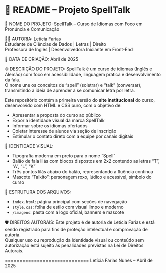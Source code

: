 📄 README – Projeto SpellTalk
=============================

🔮 NOME DO PROJETO:
SpellTalk – Curso de Idiomas com Foco em Pronúncia e Comunicação

👩‍💻 AUTORIA:
Letícia Farias  
Estudante de Ciências de Dados | Letras | Direito  
Professora de Inglês | Desenvolvedora Iniciante em Front-End

📅 DATA DE CRIAÇÃO:
Abril de 2025

🌐 DESCRIÇÃO DO PROJETO:
SpellTalk é um curso de idiomas (Inglês e Alemão) com foco em acessibilidade, linguagem prática e desenvolvimento da fala.  
O nome une os conceitos de “spell” (soletrar) e “talk” (conversar), transmitindo a ideia de aprender a se comunicar letra por letra.

Este repositório contém a primeira versão do **site institucional** do curso, desenvolvido com HTML e CSS puro, com o objetivo de:
- Apresentar a proposta do curso ao público
- Expor a identidade visual da marca SpellTalk
- Informar sobre os idiomas ofertados
- Coletar interesse de alunos via seção de inscrição
- Estimular o contato direto com a equipe por canais digitais

🎨 IDENTIDADE VISUAL:
- Tipografia moderna em preto para o nome “Spell”
- Balão de fala lilás com blocos dispostos em 2x2 contendo as letras “T”, “A”, “L”, “K”
- Três pontos lilás abaixo do balão, representando a fluência contínua
- Mascote “Talkito”: personagem roxo, lúdico e acessível, símbolo do curso

📁 ESTRUTURA DOS ARQUIVOS:
- `index.html`: página principal com seções de navegação
- `style.css`: folha de estilo com visual limpo e moderno
- `/imagens`: pasta com a logo oficial, banners e mascote

🛡️ DIREITOS AUTORAIS:
Este projeto é de autoria de Letícia Farias e está sendo registrado para fins de proteção intelectual e comprovação de autoria.  
Qualquer uso ou reprodução da identidade visual ou conteúdo sem autorização está sujeito às penalidades previstas na Lei de Direitos Autorais.

=============================
Letícia Farias Nunes – Abril de 2025
